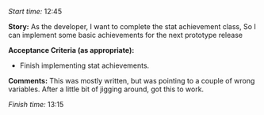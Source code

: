 
*Start time:* 12:45

**Story:** 
As the developer, I want to complete the stat achievement class,
So I can implement some basic achievements for the next prototype release

**Acceptance Criteria (as appropriate):**
- Finish implementing stat achievements.

**Comments:** 
This was mostly written, but was pointing to a couple of wrong variables. After a little bit of jigging around, got this to work.


*Finish time:* 13:15